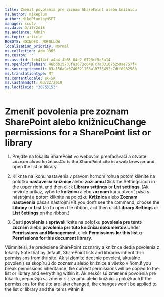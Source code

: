 ```yaml
---
title: Zmeniť povolenia pre zoznam SharePoint alebo knižnicu
ms.author: mikeplum
author: MikePlumleyMSFT
manager: scotv
ms.date: 5/17/2018
ms.audience: Admin
ms.topic: article
ROBOTS: NOINDEX, NOFOLLOW
localization_priority: Normal
ms.collection: Adm_O365
ms.custom: ''
ms.assetid: 1cb414cf-a4a4-4b35-84c2-0723cf5c5a14
ms.openlocfilehash: 46bdb15733fa3673c6487c7a0316752b9ae757f4
ms.sourcegitcommit: 03a156a9c9740521155a30775492c7dff0982588
ms.translationtype: MT
ms.contentlocale: sk-SK
ms.lasthandoff: 03/22/2019
ms.locfileid: "30753153"
---
```

# <a name="change-permissions-for-a-sharepoint-list-or-library"></a><span data-ttu-id="f1bbe-102">Zmeniť povolenia pre zoznam SharePoint alebo knižnicu</span><span class="sxs-lookup"><span data-stu-id="f1bbe-102">Change permissions for a SharePoint list or library</span></span>

1. <span data-ttu-id="f1bbe-103">Prejdite na lokalitu SharePoint vo webovom prehľadávači a otvorte zoznam alebo knižnicu.</span><span class="sxs-lookup"><span data-stu-id="f1bbe-103">Go to the SharePoint site in a web browser and open the list or library.</span></span>
    
2. <span data-ttu-id="f1bbe-104">Kliknite na ikonu nastavenia v pravom hornom rohu a potom kliknite na položku **nastavenia knižnice** alebo **zoznamu**.</span><span class="sxs-lookup"><span data-stu-id="f1bbe-104">Click the Settings icon in the upper right, and then click **Library settings** or **List settings**.</span></span> <span data-ttu-id="f1bbe-105">(Ak nevidíte príkaz, vyberte **knižnicu** alebo **zoznam** kartu otvoriť pása s nástrojmi a potom kliknite na položku **Knižnica** alebo **Zoznam nastavenia** pása s nástrojmi.)</span><span class="sxs-lookup"><span data-stu-id="f1bbe-105">(If you don't see the command, choose the **Library** or **List** tab to open the ribbon, and then click **Library Settings** or **List Settings** on the ribbon.)</span></span> 
    
3. <span data-ttu-id="f1bbe-106">Časti **povolenia a správa**kliknite na položku **povolenia pre tento zoznam** alebo **povolenia pre túto knižnicu dokumentov**.</span><span class="sxs-lookup"><span data-stu-id="f1bbe-106">Under **Permissions and Management**, click **Permissions for this list** or **Permissions for this document library**.</span></span>
    
<span data-ttu-id="f1bbe-107">Všimnite si, že predvolene SharePoint zoznamy a knižnice dedia povolenia z lokality.</span><span class="sxs-lookup"><span data-stu-id="f1bbe-107">Note that by default, SharePoint lists and libraries inherit their permissions from the site.</span></span> <span data-ttu-id="f1bbe-108">Ak si zlomíte dedenie povolení, aktuálne povolenia sa skopírujú do zoznamu alebo knižnice a všetko v ňom.</span><span class="sxs-lookup"><span data-stu-id="f1bbe-108">If you break permissions inheritance, the current permissions will be copied to the list or library and everything within it.</span></span> <span data-ttu-id="f1bbe-109">Ak neskôr sú zmenené povolenia pre lokalitu, nepoužijú sa zmeny k zoznamu alebo knižnici a položkách.</span><span class="sxs-lookup"><span data-stu-id="f1bbe-109">If the permissions for the site are later changed, the changes won't be applied to the list or library and the items within it.</span></span>
  

